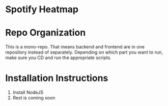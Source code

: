 # Spotify Heatmap

# Repo Organization
This is a mono-repo. That means backend and frontend are in one repository instead of separately. Depending on which part you want to run, make sure you CD and run the appropriate scripts.

# Installation Instructions
1) Install NodeJS
2) Rest is coming soon